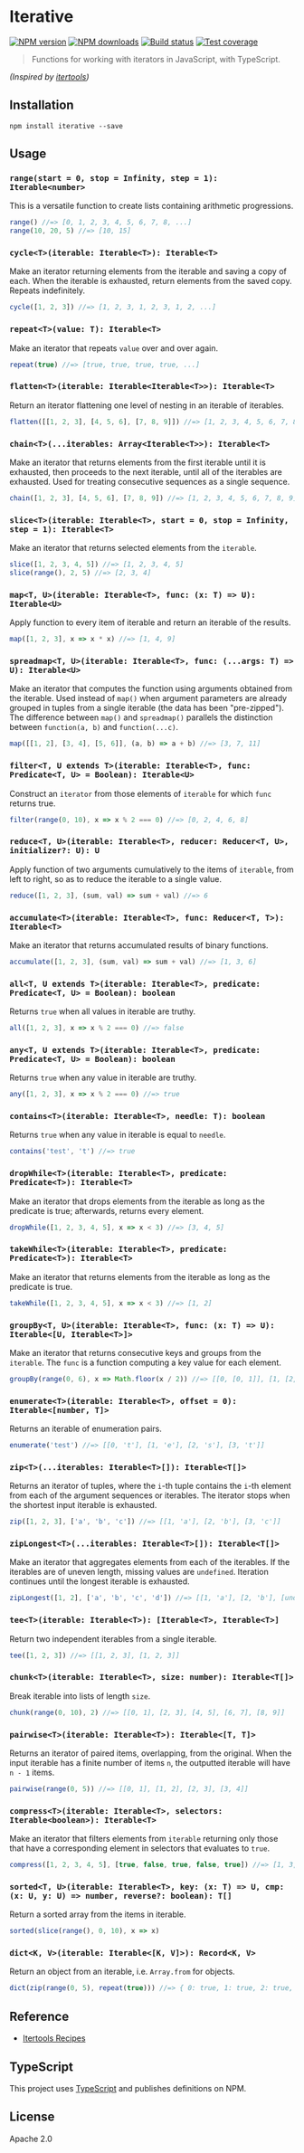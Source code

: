 # Iterative

[![NPM version][npm-image]][npm-url]
[![NPM downloads][downloads-image]][downloads-url]
[![Build status][travis-image]][travis-url]
[![Test coverage][coveralls-image]][coveralls-url]

> Functions for working with iterators in JavaScript, with TypeScript.

_(Inspired by [itertools](https://docs.python.org/3/library/itertools.html#itertools-recipes))_

## Installation

```
npm install iterative --save
```

## Usage

### `range(start = 0, stop = Infinity, step = 1): Iterable<number>`

This is a versatile function to create lists containing arithmetic progressions.

```ts
range() //=> [0, 1, 2, 3, 4, 5, 6, 7, 8, ...]
range(10, 20, 5) //=> [10, 15]
```

### `cycle<T>(iterable: Iterable<T>): Iterable<T>`

Make an iterator returning elements from the iterable and saving a copy of each. When the iterable is exhausted, return elements from the saved copy. Repeats indefinitely.

```ts
cycle([1, 2, 3]) //=> [1, 2, 3, 1, 2, 3, 1, 2, ...]
```

### `repeat<T>(value: T): Iterable<T>`

Make an iterator that repeats `value` over and over again.

```ts
repeat(true) //=> [true, true, true, true, ...]
```

### `flatten<T>(iterable: Iterable<Iterable<T>>): Iterable<T>`

Return an iterator flattening one level of nesting in an iterable of iterables.

```ts
flatten([[1, 2, 3], [4, 5, 6], [7, 8, 9]]) //=> [1, 2, 3, 4, 5, 6, 7, 8, 9]
```

### `chain<T>(...iterables: Array<Iterable<T>>): Iterable<T>`

Make an iterator that returns elements from the first iterable until it is exhausted, then proceeds to the next iterable, until all of the iterables are exhausted. Used for treating consecutive sequences as a single sequence.

```ts
chain([1, 2, 3], [4, 5, 6], [7, 8, 9]) //=> [1, 2, 3, 4, 5, 6, 7, 8, 9]
```

### `slice<T>(iterable: Iterable<T>, start = 0, stop = Infinity, step = 1): Iterable<T>`

Make an iterator that returns selected elements from the `iterable`.

```ts
slice([1, 2, 3, 4, 5]) //=> [1, 2, 3, 4, 5]
slice(range(), 2, 5) //=> [2, 3, 4]
```

### `map<T, U>(iterable: Iterable<T>, func: (x: T) => U): Iterable<U>`

Apply function to every item of iterable and return an iterable of the results.

```ts
map([1, 2, 3], x => x * x) //=> [1, 4, 9]
```

### `spreadmap<T, U>(iterable: Iterable<T>, func: (...args: T) => U): Iterable<U>`

Make an iterator that computes the function using arguments obtained from the iterable. Used instead of `map()` when argument parameters are already grouped in tuples from a single iterable (the data has been "pre-zipped"). The difference between `map()` and `spreadmap()` parallels the distinction between `function(a, b)` and `function(...c)`.

```ts
map([[1, 2], [3, 4], [5, 6]], (a, b) => a + b) //=> [3, 7, 11]
```

### `filter<T, U extends T>(iterable: Iterable<T>, func: Predicate<T, U> = Boolean): Iterable<U>`

Construct an `iterator` from those elements of `iterable` for which `func` returns true.

```ts
filter(range(0, 10), x => x % 2 === 0) //=> [0, 2, 4, 6, 8]
```

### `reduce<T, U>(iterable: Iterable<T>, reducer: Reducer<T, U>, initializer?: U): U`

Apply function of two arguments cumulatively to the items of `iterable`, from left to right, so as to reduce the iterable to a single value.

```ts
reduce([1, 2, 3], (sum, val) => sum + val) //=> 6
```

### `accumulate<T>(iterable: Iterable<T>, func: Reducer<T, T>): Iterable<T>`

Make an iterator that returns accumulated results of binary functions.

```ts
accumulate([1, 2, 3], (sum, val) => sum + val) //=> [1, 3, 6]
```

### `all<T, U extends T>(iterable: Iterable<T>, predicate: Predicate<T, U> = Boolean): boolean`

Returns `true` when all values in iterable are truthy.

```ts
all([1, 2, 3], x => x % 2 === 0) //=> false
```

### `any<T, U extends T>(iterable: Iterable<T>, predicate: Predicate<T, U> = Boolean): boolean`

Returns `true` when any value in iterable are truthy.

```ts
any([1, 2, 3], x => x % 2 === 0) //=> true
```

### `contains<T>(iterable: Iterable<T>, needle: T): boolean`

Returns `true` when any value in iterable is equal to `needle`.

```ts
contains('test', 't') //=> true
```

### `dropWhile<T>(iterable: Iterable<T>, predicate: Predicate<T>): Iterable<T>`

Make an iterator that drops elements from the iterable as long as the predicate is true; afterwards, returns every element.

```ts
dropWhile([1, 2, 3, 4, 5], x => x < 3) //=> [3, 4, 5]
```

### `takeWhile<T>(iterable: Iterable<T>, predicate: Predicate<T>): Iterable<T>`

Make an iterator that returns elements from the iterable as long as the predicate is true.

```ts
takeWhile([1, 2, 3, 4, 5], x => x < 3) //=> [1, 2]
```

### `groupBy<T, U>(iterable: Iterable<T>, func: (x: T) => U): Iterable<[U, Iterable<T>]>`

Make an iterator that returns consecutive keys and groups from the `iterable`. The `func` is a function computing a key value for each element.

```ts
groupBy(range(0, 6), x => Math.floor(x / 2)) //=> [[0, [0, 1]], [1, [2, 3]], [2, [4, 5]]]
```

### `enumerate<T>(iterable: Iterable<T>, offset = 0): Iterable<[number, T]>`

Returns an iterable of enumeration pairs.

```ts
enumerate('test') //=> [[0, 't'], [1, 'e'], [2, 's'], [3, 't']]
```

### `zip<T>(...iterables: Iterable<T>[]): Iterable<T[]>`

Returns an iterator of tuples, where the `i`-th tuple contains the `i`-th element from each of the argument sequences or iterables. The iterator stops when the shortest input iterable is exhausted.

```ts
zip([1, 2, 3], ['a', 'b', 'c']) //=> [[1, 'a'], [2, 'b'], [3, 'c']]
```

### `zipLongest<T>(...iterables: Iterable<T>[]): Iterable<T[]>`

Make an iterator that aggregates elements from each of the iterables. If the iterables are of uneven length, missing values are `undefined`. Iteration continues until the longest iterable is exhausted.

```ts
zipLongest([1, 2], ['a', 'b', 'c', 'd']) //=> [[1, 'a'], [2, 'b'], [undefined, 'c'], [undefined, 'd']]
```

### `tee<T>(iterable: Iterable<T>): [Iterable<T>, Iterable<T>]`

Return two independent iterables from a single iterable.

```ts
tee([1, 2, 3]) //=> [[1, 2, 3], [1, 2, 3]]
```

### `chunk<T>(iterable: Iterable<T>, size: number): Iterable<T[]>`

Break iterable into lists of length `size`.

```ts
chunk(range(0, 10), 2) //=> [[0, 1], [2, 3], [4, 5], [6, 7], [8, 9]]
```

### `pairwise<T>(iterable: Iterable<T>): Iterable<[T, T]>`

Returns an iterator of paired items, overlapping, from the original. When the input iterable has a finite number of items `n`, the outputted iterable will have `n - 1` items.

```ts
pairwise(range(0, 5)) //=> [[0, 1], [1, 2], [2, 3], [3, 4]]
```

### `compress<T>(iterable: Iterable<T>, selectors: Iterable<boolean>): Iterable<T>`

Make an iterator that filters elements from `iterable` returning only those that have a corresponding element in selectors that evaluates to `true`.

```ts
compress([1, 2, 3, 4, 5], [true, false, true, false, true]) //=> [1, 3, 5]
```

### `sorted<T, U>(iterable: Iterable<T>, key: (x: T) => U, cmp: (x: U, y: U) => number, reverse?: boolean): T[]`

Return a sorted array from the items in iterable.

```ts
sorted(slice(range(), 0, 10), x => x)
```

### `dict<K, V>(iterable: Iterable<[K, V]>): Record<K, V>`

Return an object from an iterable, i.e. `Array.from` for objects.

```ts
dict(zip(range(0, 5), repeat(true))) //=> { 0: true, 1: true, 2: true, 3: true, 4: true }
```

## Reference

* [Itertools Recipes](https://docs.python.org/3/library/itertools.html#itertools-recipes)

## TypeScript

This project uses [TypeScript](https://github.com/Microsoft/TypeScript) and publishes definitions on NPM.

## License

Apache 2.0

[npm-image]: https://img.shields.io/npm/v/iterative.svg?style=flat
[npm-url]: https://npmjs.org/package/iterative
[downloads-image]: https://img.shields.io/npm/dm/iterative.svg?style=flat
[downloads-url]: https://npmjs.org/package/iterative
[travis-image]: https://img.shields.io/travis/blakeembrey/iterative.svg?style=flat
[travis-url]: https://travis-ci.org/blakeembrey/iterative
[coveralls-image]: https://img.shields.io/coveralls/blakeembrey/iterative.svg?style=flat
[coveralls-url]: https://coveralls.io/r/blakeembrey/iterative?branch=master
